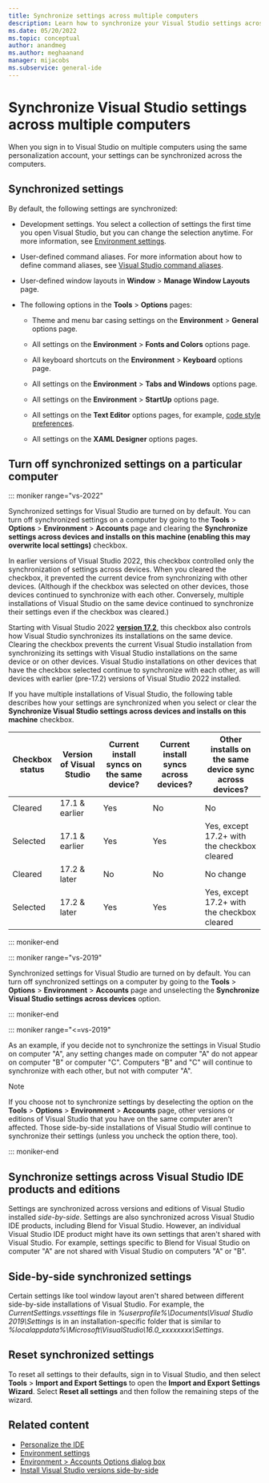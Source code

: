 ```yaml
---
title: Synchronize settings across multiple computers
description: Learn how to synchronize your Visual Studio settings across multiple computers by signing in to the same personalization account.
ms.date: 05/20/2022
ms.topic: conceptual
author: anandmeg
ms.author: meghaanand
manager: mijacobs
ms.subservice: general-ide
---
```

# Synchronize Visual Studio settings across multiple computers

When you sign in to Visual Studio on multiple computers using the same personalization account, your settings can be synchronized across the computers.

## Synchronized settings

By default, the following settings are synchronized:

- Development settings. You select a collection of settings the first time you open Visual Studio, but you can change the selection anytime. For more information, see [Environment settings](../ide/personalizing-the-visual-studio-ide.md).

- User-defined command aliases. For more information about how to define command aliases, see [Visual Studio command aliases](../ide/reference/visual-studio-command-aliases.md).

- User-defined window layouts in **Window** > **Manage Window Layouts** page.

- The following options in the **Tools** > **Options** pages:

  - Theme and menu bar casing settings on the **Environment** > **General** options page.

  - All settings on the **Environment** > **Fonts and Colors** options page.

  - All keyboard shortcuts on the **Environment** > **Keyboard** options page.

  - All settings on the **Environment** > **Tabs and Windows** options page.

  - All settings on the **Environment** > **StartUp** options page.

  - All settings on the **Text Editor** options pages, for example, [code style preferences](code-styles-and-code-cleanup.md).

  - All settings on the **XAML Designer** options pages.

## Turn off synchronized settings on a particular computer

::: moniker range="vs-2022"

Synchronized settings for Visual Studio are turned on by default. You can turn off synchronized settings on a computer by going to the **Tools** > **Options** > **Environment** > **Accounts** page and clearing the **Synchronize settings across devices and installs on this machine (enabling this may overwrite local settings)** checkbox.

In earlier versions of Visual Studio 2022, this checkbox controlled only the synchronization of settings across devices. When you cleared the checkbox, it prevented the current device from synchronizing with other devices. (Although if the checkbox was selected on other devices, those devices continued to synchronize with each other. Conversely, multiple installations of Visual Studio on the same device continued to synchronize their settings even if the checkbox was cleared.)

Starting with Visual Studio 2022 [**version 17.2**](/visualstudio/releases/2022/release-notes), this checkbox also controls how Visual Studio synchronizes its installations on the same device. Clearing the checkbox prevents the current Visual Studio installation from synchronizing its settings with Visual Studio installations on the same device or on other devices.  Visual Studio installations on other devices that have the checkbox selected continue to synchronize with each other, as will devices with earlier (pre-17.2) versions of Visual Studio 2022 installed.

If you have multiple installations of Visual Studio, the following table describes how your settings are synchronized when you select or clear the **Synchronize Visual Studio settings across devices and installs on this machine** checkbox.

|Checkbox <br>status   |Version of Visual Studio |Current install syncs on the same device?  |Current install syncs across devices? |Other installs on the same device sync across devices? |
|---------|----------------|--------|--------|----------------------------------------------|
|Cleared  | 17.1 & earlier | Yes    | No     | No                                           |
|Selected | 17.1 & earlier | Yes    | Yes    | Yes, except 17.2+ with the checkbox cleared  |
|Cleared  | 17.2 & later   | No     | No     | No change                                    |
|Selected | 17.2 & later   | Yes    | Yes    | Yes, except 17.2+ with the checkbox cleared  |

::: moniker-end

::: moniker range="vs-2019"

Synchronized settings for Visual Studio are turned on by default. You can turn off synchronized settings on a computer by going to the **Tools** > **Options** > **Environment** > **Accounts** page and unselecting the **Synchronize Visual Studio settings across devices** option.

::: moniker-end

::: moniker range="<=vs-2019"

As an example, if you decide not to synchronize the settings in Visual Studio on computer "A", any setting changes made on computer "A" do not appear on computer "B" or computer "C". Computers "B" and "C" will continue to synchronize with each other, but not with computer "A".

> [!NOTE]
> If you choose not to synchronize settings by deselecting the option on the **Tools** > **Options** > **Environment** > **Accounts** page, other versions or editions of Visual Studio that you have on the same computer aren't affected. Those side-by-side installations of Visual Studio will continue to synchronize their settings (unless you uncheck the option there, too).

::: moniker-end

## Synchronize settings across Visual Studio IDE products and editions

Settings are synchronized across versions and editions of Visual Studio installed *side-by-side*. Settings are also synchronized across Visual Studio IDE products, including Blend for Visual Studio. However, an individual Visual Studio IDE product might have its own settings that aren't shared with Visual Studio. For example, settings specific to Blend for Visual Studio on computer "A" are not shared with Visual Studio on computers "A" or "B".

## Side-by-side synchronized settings

Certain settings like tool window layout aren't shared between different side-by-side installations of Visual Studio. For example, the *CurrentSettings.vssettings* file in *%userprofile%\Documents\Visual Studio 2019\Settings* is in an installation-specific folder that is similar to *%localappdata%\Microsoft\VisualStudio\16.0_xxxxxxxx\Settings*.

## Reset synchronized settings

To reset all settings to their defaults, sign in to Visual Studio, and then select **Tools** > **Import and Export Settings** to open the **Import and Export Settings Wizard**. Select **Reset all settings** and then follow the remaining steps of the wizard.

## Related content

- [Personalize the IDE](../ide/personalizing-the-visual-studio-ide.md)
- [Environment settings](../ide/personalizing-the-visual-studio-ide.md)
- [Environment > Accounts Options dialog box](reference/accounts-environment-options-dialog-box.md)
- [Install Visual Studio versions side-by-side](../install/install-visual-studio-versions-side-by-side.md)

